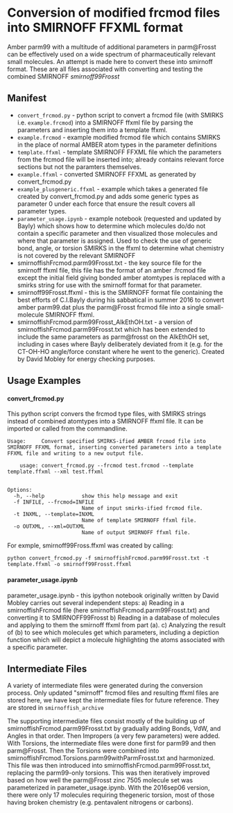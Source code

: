 # Conversion of modified frcmod files into SMIRNOFF FFXML format

Amber parm99 with a multitude of additional parameters in parm@Frosst can be effectively used on a wide spectrum of pharmaceutically relevant small molecules. An attempt is made here to convert these into smirnoff format.
These are all files associated with converting and testing the combined SMIRNOFF  *smirnoff99Frosst*


## Manifest
* `convert_frcmod.py` - python script to convert a frcmod file (with SMIRKS i.e. `example.frcmod`) into a SMIRNOFF ffxml file by parsing the parameters and inserting them into a template ffxml.
* `example.frcmod` - example modified frcmod file which contains SMIRKS in the place of normal AMBER atom types in the parameter definitions
* `template.ffxml` - template SMIRNOFF FFXML file which the parameters from the frcmod file will be inserted into; already contains relevant force sections but not the paramters themselves.
* `example.ffxml` - converted SMIRNOFF FFXML as generated by convert_frcmod.py
* `example_plusgeneric.ffxml` - example which takes a generated file created by convert_frcmod.py and adds some generic types as parameter 0 under each force that ensure the result covers all parameter types.
* `parameter_usage.ipynb` - example notebook (requested and updated by Bayly) which shows how to determine which molecules do/do not contain a specific parameter and then visualized those molecules and where that parameter is assigned. Used to check the use of generic bond, angle, or torsion SMIRKS in the ffxml to determine what chemistry is not covered by the relevant SMIRNOFF 
* smirnoffishFrcmod.parm99Frosst.txt - the key source file for the smirnoff ffxml file, this file has the format of an amber .frcmod file except the initial field giving bonded amber atomtypes is replaced with a smirks string for use with the smirnoff format for that parameter. 
* smirnoff99Frosst.ffxml - this is the SMIRNOFF format file containing the best efforts of C.I.Bayly during his sabbatical in summer 2016 to convert amber parm99.dat plus the parm@Frosst frcmod file into a single small-molecule SMIRNOFF ffxml.
* smirnoffishFrcmod.parm99Frosst_AlkEthOH.txt - a version of smirnoffishFrcmod.parm99Frosst.txt which has been extended to include the same parameters as parm@frosst on the AlkEthOH set, including in cases where Bayly deliberately deviated from it (e.g. for the CT-OH-HO angle/force constant where he went to the generic). Created by David Mobley for energy checking purposes.

## Usage Examples

#### convert_frcmod.py

This python script convers the frcmod type files, with SMIRKS strings instead of combined atomtypes into a SMIRNOFF ffxml file. It can be imported or called from the commandline. 

```
Usage:     Convert specified SMIRKS-ified AMBER frcmod file into SMIRNOFF FFXML format, inserting converted parameters into a template FFXML file and writing to a new output file.

    usage: convert_frcmod.py --frcmod test.frcmod --template template.ffxml --xml test.ffxml


Options:
  -h, --help            show this help message and exit
  -f INFILE, --frcmod=INFILE
                        Name of input smirks-ified frcmod file.
  -t INXML, --template=INXML
                        Name of template SMIRNOFF ffxml file.
  -o OUTXML, --xml=OUTXML
                        Name of output SMIRNOFF ffxml file.
```

For exmple, smirnoff99Fross.ffxml was created by calling:

```
python convert_frcmod.py -f smirnoffishFrcmod.parm99Frosst.txt -t template.ffxml -o smirnoff99Frosst.ffxml
```

#### parameter_usage.ipynb

parameter_usage.ipynb - this ipython notebook originally written by David Mobley carries out several independent steps:
a) Reading in a smirnoffishFrcmod file (here smirnoffishFrcmod.parm99Frosst.txt) and converting it to SMIRNOFF99Frosst
b) Reading in a database of molecules and applying to them the smirnoff ffxml from part (a).
c) Analyzing the result of (b) to see which molecules get which parameters, including a depiction function which will depict a molecule highlighting the atoms associated with a specific parameter.

## Intermediate Files
A variety of intermediate files were generated during the conversion process. 
Only updated "smirnoff" frcmod files and resulting ffxml files are stored here, we have kept the intermediate files for future reference.
They are stored in `smirnoffish_archive` 

The supporting intermediate files consist mostly of the building up of smirnoffishFrcmod.parm99Frosst.txt by gradually adding Bonds, VdW, and Angles in that order. Then Impropers (a very few parameters) were added. With Torsions, the intermediate files were done first for parm99 and then parm@Frosst. Then the Torsions were combined into smirnoffishFrcmod.Torsions.parm99withParmFrosst.txt and harmonized. This file was then introduced into smirnoffishFrcmod.parm99Frosst.txt, replacing the parm99-only torsions. This was then iteratively improved based on how well the parm@Frosst zinc 7505 molecule set was parameterized in parameter_usage.ipynb. With the 2016sep06 version, there were only 17 molecules requiring thegeneric torsion, most of those having broken chemistry (e.g. pentavalent nitrogens or carbons).

